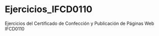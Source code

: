 # Ejercicios_IFCD0110

Ejercicios del Certificado de Confección y Publicación de Páginas Web IFCD0110
